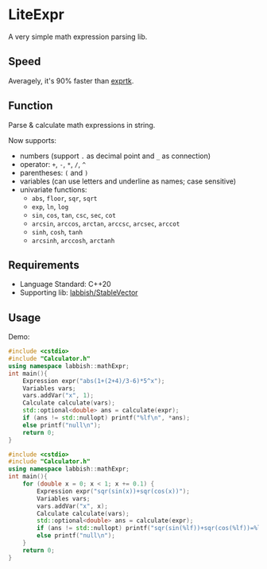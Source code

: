 # LiteExpr
A very simple math expression parsing lib.

## Speed
Averagely, it's 90% faster than [exprtk](https://github.com/ArashPartow/exprtk).

## Function
Parse & calculate math expressions in string.

Now supports:
* numbers (support `.` as decimal point and `_` as connection)
* operator: `+`, `-`, `*`, `/`, `^`
* parentheses: `(` and `)`
* variables (can use letters and underline as names; case sensitive)
* univariate functions:
  * `abs`, `floor`, `sqr`, `sqrt`
  * `exp`, `ln`, `log`
  * `sin`, `cos`, `tan`, `csc`, `sec`, `cot`
  * `arcsin`, `arccos`, `arctan`, `arccsc`, `arcsec`, `arccot`
  * `sinh`, `cosh`, `tanh`
  * `arcsinh`, `arccosh`, `arctanh`

## Requirements
* Language Standard: C++20
* Supporting lib: [labbish/StableVector](https://github.com/labbish/StableVector)

## Usage
Demo:

```cpp
#include <cstdio>
#include "Calculator.h"
using namespace labbish::mathExpr;
int main(){
	Expression expr("abs(1+(2+4)/3-6)*5^x");
	Variables vars;
	vars.addVar("x", 1);
	Calculate calculate(vars);
	std::optional<double> ans = calculate(expr);
	if (ans != std::nullopt) printf("%lf\n", *ans);
	else printf("null\n");
	return 0;
}
```

```cpp
#include <cstdio>
#include "Calculator.h"
using namespace labbish::mathExpr;
int main(){
	for (double x = 0; x < 1; x += 0.1) {
		Expression expr("sqr(sin(x))+sqr(cos(x))");
		Variables vars;
		vars.addVar("x", x);
		Calculate calculate(vars);
		std::optional<double> ans = calculate(expr);
		if (ans != std::nullopt) printf("sqr(sin(%lf))+sqr(cos(%lf))=%lf\n", x, x, *ans);
		else printf("null\n");
	}
	return 0;
}
```
